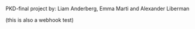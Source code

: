 PKD-final project
by: Liam Anderberg, Emma Marti and Alexander Liberman

(this is also a webhook test)